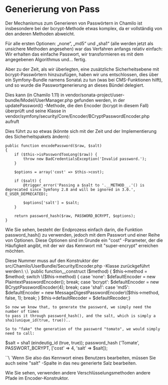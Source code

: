 
# Generierung von Pass

Der Mechanismus zum Generieren von Passwörtern in Chamilo ist insbesondere bei der bcrypt-Methode etwas komplex, da er vollständig von den anderen Methoden abweicht.

Für alle ersten Optionen: „none“, „md5“ und „sha1“ \(alle werden jetzt als unsichere Methoden angesehen\) war das Verfahren anfangs relativ einfach: Wir erhalten das einfache Passwort, wir transformieren es mit dem angegebenen Algorithmus und... fertig.

Aber zu der Zeit, als wir überlegten, eine zusätzliche Sicherheitsebene mit bcrypt-Passwörtern hinzuzufügen, haben wir uns entschlossen, dies über ein Symfony-Bundle namens Sonata\ zu tun (was bei CMS-Funktionen hilft\), und so wurde die Passwortgenerierung an dieses Bündel delegiert.

Dies kann \(in Chamilo 1.11\) in vendor/sonata-project/user-bundle/Model/UserManager.php gefunden werden, in der updatePassword\(\) -Methode, die den Encoder \(bcrypt in diesem Fall\) überprüft und seine Klasse in vendor/symfony/security/Core/Encoder/BCryptPasswordEncoder.php aufruft

Dies führt zu so etwas \(könnte sich mit der Zeit und der Implementierung des Sicherheitspakets ändern\):

```text
public function encodePassword($raw, $salt)
{
    if ($this->isPasswordTooLong($raw)) {
        throw new BadCredentialsException('Invalid password.');
    }

    $options = array('cost' => $this->cost);

    if ($salt) {
        @trigger_error('Passing a $salt to '.__METHOD__.'() is deprecated since Symfony 2.8 and will be ignored in 3.0.', E_USER_DEPRECATED);

        $options['salt'] = $salt;
    }

    return password_hash($raw, PASSWORD_BCRYPT, $options);
}
```

Wie Sie sehen, besteht der Endprozess einfach darin, die Funktion password\_hash\(\) zu verwenden, jedoch mit dem Passwort und einer Reihe von Optionen. Diese Optionen sind im Grunde ein "cost" -Parameter, der die Häufigkeit angibt, mit der wir das Kennwort mit "super-encrypt" erreichen möchten.

Diese Nummer muss auf den Konstruktor der src/Chamilo/UserBundle/Security/Encoder.php -Klasse zurückgeführt werden:\ `\`\ `public function\_\_construct \($method\) { $this-&gt;method = $method; switch \($this-&gt;method\) { case 'none': $defaultEncoder = new PlaintextPasswordEncoder\(\); break; case 'bcrypt': $defaultEncoder = new BCryptPasswordEncoder\(4\); break; case 'sha1': case 'md5': $defaultEncoder = new MessageDigestPasswordEncoder\($this-&gt;method, false, 1\); break; } $this->defaultRecoder = $defaultRecoder;}

```text
So now we know that, to generate the password, we simply need the number of times
to pass it through password_hash(), and the salt, which is simply a sha1(unique_id(true, true))..

So to "fake" the generation of the password "tomato", we would simply need to call:
```

$salt = sha1 \(eindeutig\_id \(true, true\)\); password\_hash \('Tomate', PASSWORT\_BCRYPT, \['cost' => 4, 'salt' => $salt\]\);

\`\`\ `Wenn Sie also das Kennwort eines Benutzers bearbeiten, müssen Sie auch seine "salt" -Spalte in das neu generierte Salz bearbeiten.

Wie Sie sehen, verwenden andere Verschlüsselungsmethoden andere Pfade im Encoder-Konstruktor.